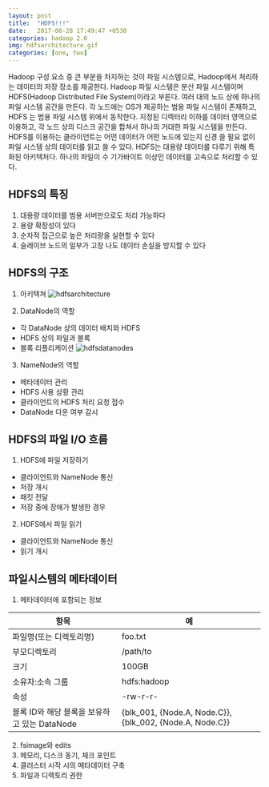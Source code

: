 ```yaml
---
layout: post
title:  "HDFS!!!"
date:   2017-06-28 17:49:47 +0530
categories: hadoop 2.0
img: hdfsarchitecture.gif
categories: [one, two]
---
```

Hadoop 구성 요소 중 큰 부분을 차지하는 것이 파일 시스템으로, Hadoop에서 처리하는 데이터의 저장 장소를 제공한다. Hadoop 파일 시스템은 분산 파일 시스템이며 HDFS(Hadoop Distributed File System)이라고 부른다. 여러 대의 노드 상에 하나의 파일 시스템 공간을 만든다. 각 노드에는 OS가 제공하는 범용 파일 시스템이 존재하고, HDFS 는 범용 파일 시스템 위에서 동작한다. 지정된 디렉터리 이하를 데이터 영역으로 이용하고, 각 노드 상의 디스크 공간을 합쳐서 하나의 거대한 파일 시스템을 만든다. HDFS를 이용하는 클라이언트는 어떤 데이터가 어떤 노드에 있는지 신경 쓸 필요 없이 파일 시스템 상의 데이터를 읽고 쓸 수 있다. HDFS는 대용량 데이터를 다루기 위해 특화된 아키텍처다. 하나의 파일이 수 기가바이트 이상인 데이터를 고속으로 처리할 수 있다.

## HDFS의 특징
1. 대용량 데이터를 범용 서버만으로도 처리 가능하다
2. 용량 확장성이 있다
3. 순차적 접근으로 높은 처리량을 실현할 수 있다
4. 슬레이브 노드의 일부가 고장 나도 데이터 손실을 방지할 수 있다

## HDFS의 구조
1. 아키텍쳐
![hdfsarchitecture]({{site.baseurl}}/images/hdfsarchitecture.gif)

2. DataNode의 역할
- 각 DataNode 상의 데이터 배치와 HDFS
- HDFS 상의 파일과 블록
- 블록 리플리케이션
![hdfsdatanodes]({{site.baseurl}}/images/hdfsdatanodes.gif)

3. NameNode의 역할
- 메타데이터 관리
- HDFS 사용 상황 관리
- 클라이언트의 HDFS 처리 요청 접수
- DataNode 다운 여부 감시

## HDFS의 파일 I/O 흐름
1. HDFS에 파일 저장하기
- 클라이언트와 NameNode 통신
- 저장 개시
- 패킷 전달
- 저장 중에 장애가 발생한 경우

2. HDFS에서 파일 읽기
- 클라이언트와 NameNode 통신
- 읽기 개시

## 파일시스템의 메타데이터
1. 메타데이터에 포함되는 정보

|항목   |예   |
|---|---|
|파일명(또는 디렉토리명)   |foo.txt   |
|부모디렉토리   |/path/to   |
|크기   |100GB   |
|소유자:소속 그룹   |hdfs:hadoop   |
|속성   |-rw-r-r-   |
|블록 ID와 해당 블록을 보유하고 있는 DataNode   |{blk_001, {Node.A, Node.C}},{blk_002, {Node.A, Node.C}}|

2. fsimage와 edits
3. 메모리, 디스크 동기, 체크 포인트
4. 클러스터 시작 시의 메타데이터 구축
5. 파일과 디렉토리 권한
